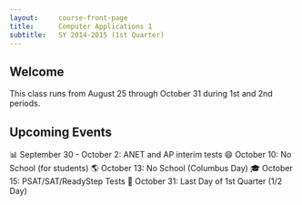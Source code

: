 ```yaml
---
layout:     course-front-page
title:      Computer Applications 1
subtitle:   SY 2014-2015 (1st Quarter)
---
```




## Welcome ##

This class runs from August 25 through October 31 during 1st and 2nd periods.



## Upcoming Events ##

📊 September 30 - October 2:  ANET and AP interim tests
😄 October 10:  No School (for students)
🌎 October 13:  No School (Columbus Day)
🎓 October 15: PSAT/SAT/ReadyStep Tests
🎃 October 31: Last Day of 1st Quarter (1/2 Day)

